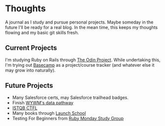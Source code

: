 # Thoughts
A journal as I study and pursue personal projects. Maybe someday in the future I'll be ready for a real blog. In the mean time, this keeps my thoughts flowing and my basic git skills fresh.

## Current Projects
I'm studying Ruby on Rails through [The Odin Project](https://www.theodinproject.com/paths/full-stack-ruby-on-rails). While undertaking this, I'm trying out [Basecamp](https://basecamp.com/) as a project/course tracker (and whatever else it may grow into naturally). 

## Future Projects
- Many Salesforce certs, may Salesforce trailhead badges.
- Finish [WYWM's data pathway](https://withyouwithme.com/career-pathways/data-pathway/)
- [ISTQB CTFL](https://www.istqb.org/certifications/certified-tester-foundation-level-ctfl-v4-0/)
- Many books through [Launch School](https://launchschool.com/books)
- Testing For Beginners from [Ruby Monday Study Group](https://rubymonstas.org/)
